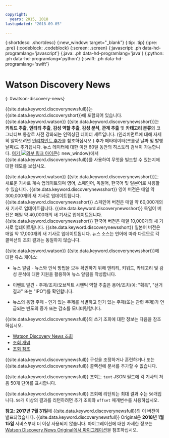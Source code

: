 ```yaml
---

copyright:
  years: 2015, 2018
lastupdated: "2018-09-05"

---
```


{:shortdesc: .shortdesc}
{:new_window: target="_blank"}
{:tip: .tip}
{:pre: .pre}
{:codeblock: .codeblock}
{:screen: .screen}
{:javascript: .ph data-hd-programlang='javascript'}
{:java: .ph data-hd-programlang='java'}
{:python: .ph data-hd-programlang='python'}
{:swift: .ph data-hd-programlang='swift'}

# Watson Discovery News
{: #watson-discovery-news}

{{site.data.keyword.discoverynewsfull}}는 {{site.data.keyword.discoveryshort}}에 포함되어 있습니다. {{site.data.keyword.watson}} {{site.data.keyword.discoverynewsshort}}는 **키워드 추출**, **엔티티 추출**, **감성 역할 추출**, **감성 분석**, **관계 추출** 및 **카테고리 분류**의 코그너티브 통찰로 사전 강화되는 인덱싱된 데이터 세트입니다. (인리치먼트에 대해 자세히 알아보려면 [인리치먼트 추가](building.html#adding-enrichments)를 참조하십시오.) 추가 메타데이터(크롤링 날짜 및 발행 날짜)도 추가됩니다. 뉴스 데이터에 대한 이전 60일 동안의 히스토리 검색이 가능합니다. [여기 ![외부 링크 아이콘](../../icons/launch-glyph.svg "외부 링크 아이콘")](https://discovery-news-demo.ng.bluemix.net/){: new_window}에서 {{site.data.keyword.discoverynewsfull}}를 사용하여 무엇을 빌드할 수 있는지에 대한 데모를 보십시오.

{{site.data.keyword.watson}} {{site.data.keyword.discoverynewsshort}}는 새로운 기사로 계속 업데이트되며 영어, 스페인어, 독일어, 한국어 및 일본어로 사용할 수 있습니다. {{site.data.keyword.discoverynewsshort}} 영어 버전은 매일 약 300,000개의 새 기사로 업데이트됩니다. {{site.data.keyword.discoverynewsshort}} 스페인어 버전은 매일 약 60,000개의 새 기사로 업데이트됩니다. {{site.data.keyword.discoverynewsshort}} 독일어 버전은 매일 약 40,000개의 새 기사로 업데이트됩니다. {{site.data.keyword.discoverynewsshort}} 한국어 버전은 매일 10,000개의 새 기사로 업데이트됩니다. {{site.data.keyword.discoverynewsshort}} 일본어 버전은 매일 약 17,000개의 새 기사로 업데이트됩니다. 뉴스 소스는 언어에 따라 다르므로 각 콜렉션의 조회 결과는 동일하지 않습니다.

{{site.data.keyword.watson}} {{site.data.keyword.discoverynewsshort}}에 대한 유스 케이스:

- 뉴스 알림 - 뉴스와 인식 방법을 모두 확인하기 위해 엔티티, 키워드, 카테고리 및 감성 분석에 대한 지원을 활용하여 뉴스 알림을 작성합니다.

- 이벤트 발견 - 주제/조치/오브젝트 시맨틱 역할 추출은 용어/조치(예: "획득", "선거 결과" 또는 "IPO")를 확인합니다.

- 뉴스의 동향 주제 - 인기 있는 주제를 식별하고 인기 있는 주제(또는 관련 주제)가 언급되는 빈도의 증가 또는 감소를 모니터링합니다.

{{site.data.keyword.discoverynewsfull}}의 쓰기 조회에 대한 정보는 다음을 참조하십시오.
- [Watson Discovery News 조회](/docs/services/discovery/using.html#querying-news)
- [조회 개념](/docs/services/discovery/using.html)
- [조회 참조](/docs/services/discovery/query-reference.html).

{{site.data.keyword.discoverynewsfull}} 구성을 조정하거나 훈련하거나 또는 {{site.data.keyword.discoverynewsfull}} 콜렉션에 문서를 추가할 수 없습니다.

{{site.data.keyword.discoverynewsfull}} 조회는 `text` JSON 필드에 각 기사의 처음 50개 단어를 표시합니다.

{{site.data.keyword.discoverynewsfull}} 조회에 리턴되는 최대 결과 수는 `50`개입니다. `50`개 이상의 결과를 리턴하려면 추가 조회와 `offset` 매개변수를 사용하십시오.

**참고:** **2017년 7월 31일**에 {{site.data.keyword.discoverynewsfull}}의 이 버전이 발표되었습니다. {{site.data.keyword.discoverynewsfull}} Original은 **2018년 1월 15일** 서비스부터 더 이상 사용되지 않습니다. 마이그레이션에 대한 자세한 정보는 [Watson Discovery News Original에서 마이그레이션](/docs/services/discovery/migrate-bwdn.html)을 참조하십시오.
